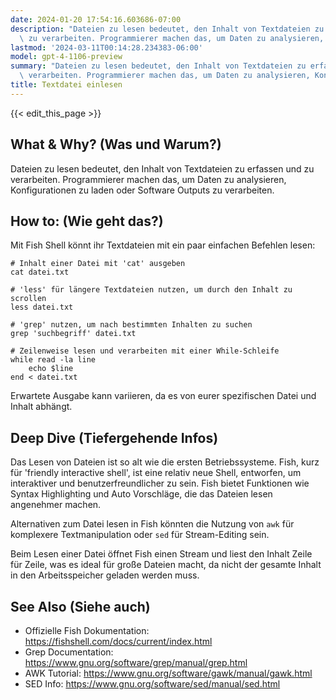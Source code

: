 ```yaml
---
date: 2024-01-20 17:54:16.603686-07:00
description: "Dateien zu lesen bedeutet, den Inhalt von Textdateien zu erfassen und\
  \ zu verarbeiten. Programmierer machen das, um Daten zu analysieren, Konfigurationen\u2026"
lastmod: '2024-03-11T00:14:28.234383-06:00'
model: gpt-4-1106-preview
summary: "Dateien zu lesen bedeutet, den Inhalt von Textdateien zu erfassen und zu\
  \ verarbeiten. Programmierer machen das, um Daten zu analysieren, Konfigurationen\u2026"
title: Textdatei einlesen
---
```


{{< edit_this_page >}}

## What & Why? (Was und Warum?)
Dateien zu lesen bedeutet, den Inhalt von Textdateien zu erfassen und zu verarbeiten. Programmierer machen das, um Daten zu analysieren, Konfigurationen zu laden oder Software Outputs zu verarbeiten.

## How to: (Wie geht das?)
Mit Fish Shell könnt ihr Textdateien mit ein paar einfachen Befehlen lesen:

```Fish Shell
# Inhalt einer Datei mit 'cat' ausgeben
cat datei.txt

# 'less' für längere Textdateien nutzen, um durch den Inhalt zu scrollen
less datei.txt

# 'grep' nutzen, um nach bestimmten Inhalten zu suchen
grep 'suchbegriff' datei.txt

# Zeilenweise lesen und verarbeiten mit einer While-Schleife
while read -la line
    echo $line
end < datei.txt
```

Erwartete Ausgabe kann variieren, da es von eurer spezifischen Datei und Inhalt abhängt.

## Deep Dive (Tiefergehende Infos)
Das Lesen von Dateien ist so alt wie die ersten Betriebssysteme. Fish, kurz für 'friendly interactive shell', ist eine relativ neue Shell, entworfen, um interaktiver und benutzerfreundlicher zu sein. Fish bietet Funktionen wie Syntax Highlighting und Auto Vorschläge, die das Dateien lesen angenehmer machen.

Alternativen zum Datei lesen in Fish könnten die Nutzung von `awk` für komplexere Textmanipulation oder `sed` für Stream-Editing sein.

Beim Lesen einer Datei öffnet Fish einen Stream und liest den Inhalt Zeile für Zeile, was es ideal für große Dateien macht, da nicht der gesamte Inhalt in den Arbeitsspeicher geladen werden muss.

## See Also (Siehe auch)
- Offizielle Fish Dokumentation: https://fishshell.com/docs/current/index.html
- Grep Documentation: https://www.gnu.org/software/grep/manual/grep.html
- AWK Tutorial: https://www.gnu.org/software/gawk/manual/gawk.html
- SED Info: https://www.gnu.org/software/sed/manual/sed.html
